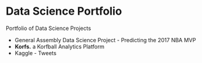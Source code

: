 # Data Science Portfolio
Portfolio of Data Science Projects

- General Assembly Data Science Project - Predicting the 2017 NBA MVP
- **Korfs.** a Korfball Analytics Platform
- Kaggle - Tweets
